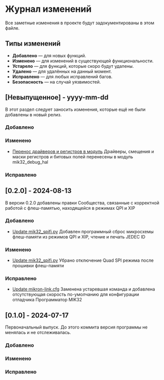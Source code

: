 
# Журнал изменений
Все заметные изменения в проекте будут задокументированы в этом файле.

## Типы изменений
- **Добавлено** — для новых функций.
- **Изменено** — для изменений в существующей функциональности.
- **Устарело** — для функций, которые скоро будут удалены.
- **Удалено** — для удалённых на данный момент.
- **Исправлено** — для любых исправлений багов.
- **Безопасность** — на случай уязвимостей.

## [Невыпущенное] - yyyy-mm-dd
 
В этот раздел следует заносить изменения, которые ещё не были добавлены в новый релиз.
 
### Добавлено
  
### Изменено
- [Перенос драйверов и регистров в модуль]()
  Драйверы, смещения и маски регистров и битовых полей перенесены в модуль mik32_debug_hal
 
### Исправлено
 
## [0.2.0] - 2024-08-13
  
В версии 0.2.0 добавлены правки Сообщества, связанные с корректной работой с флеш-памятью, находящейся в режимах QPI и XIP
 
### Добавлено
 
- [Update mik32_spifi.py](https://github.com/MikronMIK32/mik32-uploader/commit/1201ab7228b5b0f5a0b58b71933204b6e2bae0f6)
  Добавлен программный сброс микросхемы флеш-памяти из режимов QPI и XIP, чтение и печать JEDEC ID
 
### Изменено
  
- [Update mik32_spifi.py](https://github.com/MikronMIK32/mik32-uploader/commit/1201ab7228b5b0f5a0b58b71933204b6e2bae0f6)
  Убрано отключение Quad SPI режима после прошивки флеш-памяти
 
### Исправлено
 
- [Update mikron-link.cfg](https://github.com/MikronMIK32/mik32-uploader/commit/094a94276878d72564566a1481b6cddccf1e4b81)
  Заменена устаревшая команда и добавлена отсутствующая скорость по-умолчанию для конфигурации отладчика Программатор MIK32
 
## [0.1.0] - 2024-07-17
 
 Первоначальный выпуск. До этого коммита версия программы не менялась и не отслеживалась.
 
### Добавлено
 
### Изменено
 
### Исправлено
 